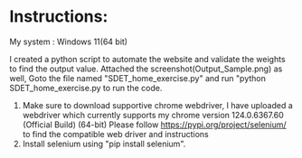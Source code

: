 # Instructions:

My system :
Windows 11(64 bit)

I created a python script to automate the website and validate the weights to find the output value. Attached the screenshot(Output_Sample.png) as well, Goto the file named "SDET_home_exercise.py" and run "python SDET_home_exercise.py to run the code.
1. Make sure to download supportive chrome webdriver, I have uploaded a webdriver which currently supports my chrome version 124.0.6367.60 (Official Build) (64-bit)
   Please follow https://pypi.org/project/selenium/ to find the compatible web driver and instructions
2. Install selenium using "pip install selenium".
